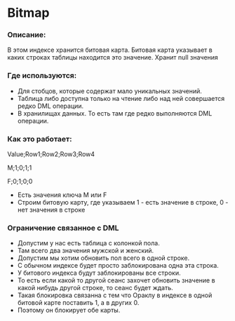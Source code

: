 # Bitmap

### Описание: 	
В этом индексе хранится битовая карта. Битовая карта указывает в каких строках таблицы находится это значение. Хранит null значения

### Где используются:
  - Для стобцов, которые содержат мало уникальных значений.
  - Таблица либо доступна только на чтение либо над ней совершается редко DML операции.
  - В хранилищах данных. То есть там где редко выполняются DML операции.

### Как это работает:
Value;Row1;Row2;Row3;Row4

M;1;0;1;1

F;0;1;0;0
  
  - Есть значения ключа M или F
  - Строим битовую карту, где указываем 1 - есть значение в строке, 0 - нет значения в строке

### Ограничение связанное с DML
  - Допустим у нас есть таблица с колонкой пола. 
  - Там всего два значения мужской и женский.
  - Допустим мы хотим обновить пол всего в одной строке.
  - С обычном индексе будет просто заблокирована одна эта строка.
  - У битового индекса будут заблокированы все строки.
  - То есть если какой то другой сеанс захочет обновить значение в какой нибудь другой строке, то сеанс будет ждать.
  - Такая блокировка связанна с тем что Ораклу в индексе в одной битовой карте поставить 1, а в других 0. 
  - Поэтому он блокирует обе карты. 



